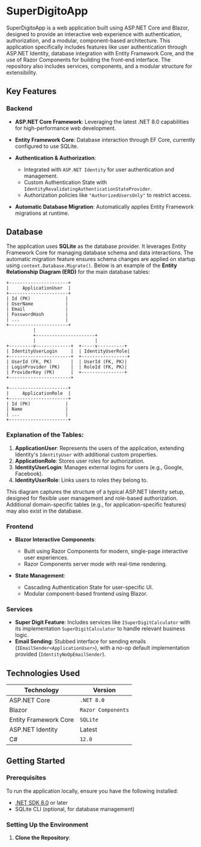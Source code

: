 # SuperDigitoApp
SuperDigitoApp is a web application built using ASP.NET Core and Blazor, designed to provide an interactive web experience with authentication, authorization, and a modular, component-based architecture.
This application specifically includes features like user authentication through ASP.NET Identity, database integration with Entity Framework Core, and the use of Razor Components for building the front-end interface. The repository also includes services, components, and a modular structure for extensibility.
## Key Features
### Backend
- **ASP.NET Core Framework**: Leveraging the latest .NET 8.0 capabilities for high-performance web development.
- **Entity Framework Core**: Database interaction through EF Core, currently configured to use SQLite.
- **Authentication & Authorization**:
    - Integrated with `ASP.NET Identity` for user authentication and management.
    - Custom Authentication State with `IdentityRevalidatingAuthenticationStateProvider`.
    - Authorization policies like `"AuthorizedUsersOnly"` to restrict access.

- **Automatic Database Migration**: Automatically applies Entity Framework migrations at runtime.

## Database
The application uses **SQLite** as the database provider. It leverages Entity Framework Core for managing database schema and data interactions. The automatic migration feature ensures schema changes are applied on startup using `context.Database.Migrate()`.
Below is an example of the **Entity Relationship Diagram (ERD)** for the main database tables:
``` plaintext
+----------------------+
|     ApplicationUser  |
+----------------------+
| Id (PK)             |
| UserName            |
| Email               |
| PasswordHash        |
| ...                 |
+----------------------+
          |
          +----------------------+
          |                      |
+---------v-------------+  +-----v----------+
| IdentityUserLogin     |  | IdentityUserRole|
+-----------------------+  +-----------------+
| UserId (FK, PK)       |  | UserId (FK, PK)|
| LoginProvider (PK)    |  | RoleId (FK, PK)|
| ProviderKey (PK)      |  +----------------+
+-----------------------+

+----------------------+
|     ApplicationRole  |
+----------------------+
| Id (PK)             |
| Name                |
| ...                 |
+----------------------+
```
### Explanation of the Tables:
1. **ApplicationUser**: Represents the users of the application, extending Identity's `IdentityUser` with additional custom properties.
2. **ApplicationRole**: Stores user roles for authorization.
3. **IdentityUserLogin**: Manages external logins for users (e.g., Google, Facebook).
4. **IdentityUserRole**: Links users to roles they belong to.

This diagram captures the structure of a typical ASP.NET Identity setup, designed for flexible user management and role-based authorization. Additional domain-specific tables (e.g., for application-specific features) may also exist in the database.

### Frontend
- **Blazor Interactive Components**:
    - Built using Razor Components for modern, single-page interactive user experiences.
    - Razor Components server mode with real-time rendering.

- **State Management**:
    - Cascading Authentication State for user-specific UI.
    - Modular component-based frontend using Blazor.

### Services
- **Super Digit Feature**: Includes services like `ISuperDigitCalculator` with its implementation `SuperDigitCalculator` to handle relevant business logic.
- **Email Sending**: Stubbed interface for sending emails (`IEmailSender<ApplicationUser>`), with a no-op default implementation provided (`IdentityNoOpEmailSender`).

## Technologies Used

| **Technology** | **Version** |
| --- | --- |
| ASP.NET Core | `.NET 8.0` |
| Blazor | `Razor Components` |
| Entity Framework Core | `SQLite` |
| ASP.NET Identity | Latest |
| C# | `12.0` |
## Getting Started
### Prerequisites
To run the application locally, ensure you have the following installed:
- [.NET SDK 8.0]() or later
- SQLite CLI (optional, for database management)

### Setting Up the Environment
1. **Clone the Repository**: